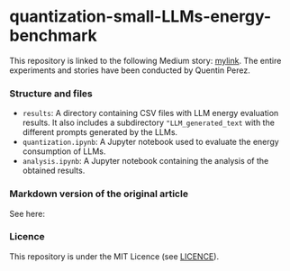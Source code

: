 # quantization-small-LLMs-energy-benchmark

This repository is linked to the following Medium story: [mylink]().
The entire experiments and stories have been conducted by Quentin Perez.

### Structure and files

* `results`: A directory containing CSV files with LLM energy evaluation results. It also includes a subdirectory `"LLM_generated_text` with the different prompts generated by the LLMs.
* `quantization.ipynb`: A Jupyter notebook used to evaluate the energy consumption of LLMs.
* `analysis.ipynb`: A Jupyter notebook containing the analysis of the obtained results.

### Markdown version of the original article

See here: 

### Licence

This repository is under the MIT Licence (see [LICENCE](LICENSE)).
